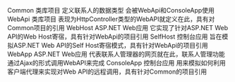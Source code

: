 ﻿Common 类库项目 定义联系人的数据类型 会被WebApi和ConsoleApp使用
WebApi 类库项目 表现为HttpController类型的WebAPI就定义在此，具有对Common项目的引用
WebHost ASP.NET Web应用 它实现了针对ASP.NET Web API的Web Host寄宿，具有针对WebApi的项目引用
SelfHost 控制台应用 旨在模拟ASP.NET Web API的Self Host寄宿模式，具有针对WebApi的项目引用
WebApp ASP.NET Web应用 代表联系人管理器的网页就在此，联系人管理功能通过Ajax的形式调用WebAPI来完成
ConsoleApp 控制台应用 用来模拟如何利用客户端代理来实现对Web API的远程调用，具有针对Common的项目引用
